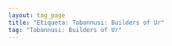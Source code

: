 ```yaml
---
layout: tag_page
title: "Etiqueta: Tabannusi: Builders of Ur"
tag: "Tabannusi: Builders of Ur"
---
```

